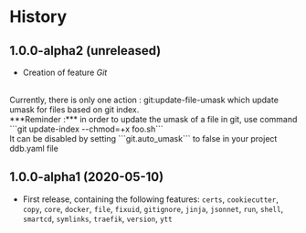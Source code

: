 History
=======

1.0.0-alpha2 (unreleased)
-------------------------

- Creation of feature *Git*
<br/>
Currently, there is only one action : git:update-file-umask which update umask for files based on git index. 
<br/> 
***Reminder :*** in order to update the umask of a file in git, use command ```git update-index --chmod=+x foo.sh```
<br/> 
It can be disabled by setting ```git.auto_umask``` to false in your project ddb.yaml file


1.0.0-alpha1 (2020-05-10)
-------------------------

- First release, containing the following features: `certs`, `cookiecutter`, `copy`, `core`, `docker`, `file`, 
`fixuid`, `gitignore`, `jinja`, `jsonnet`, `run`, `shell`, `smartcd`, `symlinks`, `traefik`, `version`, `ytt`